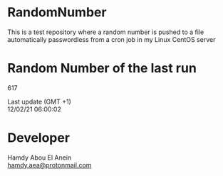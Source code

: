 # RandomNumber    
This is a test repository where a random number is pushed to a file automatically passwordless from a cron job in my Linux CentOS server    
# Random Number of the last run   
617
      
Last update (GMT +1)    
12/02/21 06:00:02
# Developer    
Hamdy Abou El Anein   
hamdy.aea@protonmail.com
